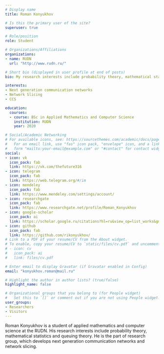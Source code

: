 ```yaml
---
# Display name
title: Roman Konyukhov

# Is this the primary user of the site?
superuser: true

# Role/position
role: Student

# Organizations/Affiliations
organizations:
- name: RUDN
  url: "http://www.rudn.ru/"

# Short bio (displayed in user profile at end of posts)
bio: My research interests include probability theory, mathematical statistics and queuing theory.

interests:
- Next generation communication networks
- Network Slicing
- CCS

education:
  courses:
  - course: BSc in Applied Mathematics and Computer Science
    institution: RUDN
    year: 2020

# Social/Academic Networking
# For available icons, see: https://sourcethemes.com/academic/docs/page-builder/#icons
#   For an email link, use "fas" icon pack, "envelope" icon, and a link in the
#   form "mailto:your-email@example.com" or "#contact" for contact widget.
social:
- icon: vk
  icon_pack: fab
  link: https://vk.com/thefuture316
- icon: telegram
  icon_pack: fab
  link: https://web.telegram.org/#/im
- icon: mendeley
  icon_pack: fab
  link: https://www.mendeley.com/settings/account/
- icon: researchgate
  icon_pack: fab
  link: https://www.researchgate.net/profile/Roman_Konyukhov
- icon: google-scholar
  icon_pack: ai
  link: https://scholar.google.ru/citations?hl=ru&view_op=list_works&gmla=AJsN-F7KCbO6Q0rPUu6La44TJODuqZ2-_z-pW7bxPU4GZ7-RbRkhOpYphVrtJGssg1GwbAnu5cQRxayvKl2qiYfAhHWleBYxoimnZjvqAikLeFxKdfsMJnweLFxmKrT3RetiVvCjeu4O&user=vnUwCEsAAAAJ
- icon: github
  icon_pack: fab
  link: https://github.com/rikonyukhov/
# Link to a PDF of your resume/CV from the About widget.
# To enable, copy your resume/CV to `static/files/cv.pdf` and uncomment the lines below.
# - icon: cv
#   icon_pack: ai
#   link: files/cv.pdf

# Enter email to display Gravatar (if Gravatar enabled in Config)
email: "konyukhov.roman@mail.ru"

# Highlight the author in author lists? (true/false)
highlight_name: false

# Organizational groups that you belong to (for People widget)
#   Set this to `[]` or comment out if you are not using People widget.
user_groups:
- Researchers
- Visitors
---
```


Roman Konyukhov is a student of applied mathematics and computer science at the RUDN. His research interests include probability theory, mathematical statistics and queuing theory. He is the part of research group, which develops next generation communication networks and network slicing.
